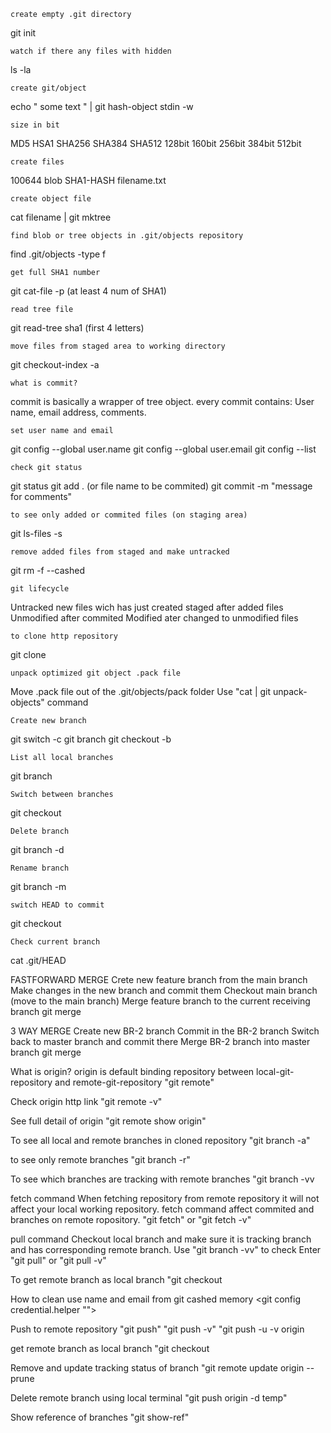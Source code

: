 
	create empty .git directory
git init

	watch if there any files with hidden
ls -la

	create git/object
echo " some text " | git hash-object stdin -w

	size in bit
MD5	HSA1	SHA256	SHA384	SHA512
128bit	160bit	256bit	384bit	512bit

	create files
100644 blob SHA1-HASH    filename.txt

	create object file
cat filename | git mktree

	find blob or tree objects in .git/objects repository
find .git/objects -type f

	get full SHA1 number
git cat-file -p (at least 4 num of SHA1)

	read tree file
git read-tree sha1 (first 4 letters)

	move files from staged area to working directory
git checkout-index -a

	what is commit?
commit is basically a wrapper of tree object. every commit contains: User name, email address, comments.

	set user name and email
git config --global user.name <name>
git config --global user.email <email>
git config --list

	check git status
git status
git add . (or file name to be commited)
git commit -m "message for comments"





	to see only added or commited files (on staging area)
git ls-files -s

	remove added files from staged and make untracked
git rm -f --cashed <filename>


	git lifecycle
Untracked	new files wich has just created	
staged		after added files
Unmodified	after commited
Modified	ater changed to unmodified files




	to clone http repository
git clone <http link>


	unpack optimized git object .pack file
Move .pack file out of the .git/objects/pack folder
Use "cat <pack file name> | git unpack-objects" command





	Create new branch
git switch -c <new branch name>
git branch <new branch name>
git checkout -b <new branch name>

	List all local branches
git branch

	Switch between branches
git checkout <branch name>

	Delete branch
git branch -d <name>

	Rename branch
git branch -m <old> <new>

	switch HEAD to commit
git checkout <commit SHA1>

	Check current branch
cat .git/HEAD




FASTFORWARD MERGE
Crete new feature branch from the main branch
Make changes in the new branch and commit them
Checkout main branch (move to the main branch)
Merge feature branch to the current receiving branch
	git merge <feature-branch>
	
3 WAY MERGE
Create new BR-2 branch
Commit in the BR-2 branch
Switch back to master branch and commit there
Merge BR-2 branch into master branch
	git merge <BR-2>




What is origin?
	origin is default binding repository between local-git-repository and remote-git-repository
	"git remote"
	
Check origin http link
	"git remote -v"
	
See full detail of origin
	"git remote show origin"
	
To see all local and remote branches in cloned repository
	"git branch -a"
	
to see only remote branches
	"git branch -r"
	
To see which branches are tracking with remote branches
	"git branch -vv
	
fetch command
	When fetching repository from remote repository it will not affect your local working repository.
	fetch command affect commited and branches on remote ropository.
	"git fetch" or "git fetch -v"
	
pull command
	Checkout local branch and make sure it is tracking branch and has corresponding remote branch.
	Use "git branch -vv" to check
	Enter "git pull" or "git pull -v"
	
To get remote branch as local branch
	"git checkout <remote branch name>
	


How to clean use name and email from git cashed memory
	<git config credential.helper "">
	





Push to remote repository
	"git push"
	"git push -v"
	"git push -u -v origin <coresponding branch name>
	
get remote branch as local branch
	"git checkout <remote branch name>
	
Remove and update tracking status of branch
	"git remote update origin --prune
	
Delete remote branch using local terminal
	"git push origin -d temp"
	
Show reference of branches
	"git show-ref"
